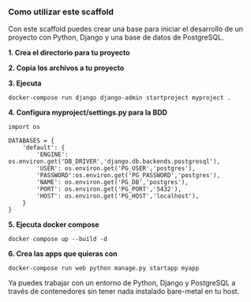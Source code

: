 ### Como utilizar este scaffold

Con este scaffold puedes crear una base para iniciar el desarrollo de un proyecto con Python, Django y una base de datos de PostgreSQL.

**1. Crea el directorio para tu proyecto**

**2. Copia los archivos a tu proyecto**

**3. Ejecuta**

```
docker-compose run django django-admin startproject myproject .
```

**4. Configura myproject/settings.py para la BDD**

```
import os

DATABASES = {
    'default': {
        'ENGINE': os.environ.get('DB_DRIVER','django.db.backends.postgresql'),
        'USER': os.environ.get('PG_USER','postgres'),
        'PASSWORD':os.environ.get('PG_PASSWORD','postgres'),
        'NAME': os.environ.get('PG_DB','postgres'),
        'PORT': os.environ.get('PG_PORT','5432'),
        'HOST': os.environ.get('PG_HOST','localhost'), 
    }
}
```

**5. Ejecuta docker compose**

```
docker compose up --build -d
```

**6. Crea las apps que quieras con**

```
docker-compose run web python manage.py startapp myapp
```

Ya puedes trabajar con un entorno de Python, Django y PostgreSQL a través de contenedores sin tener nada instalado bare-metal en tu host.